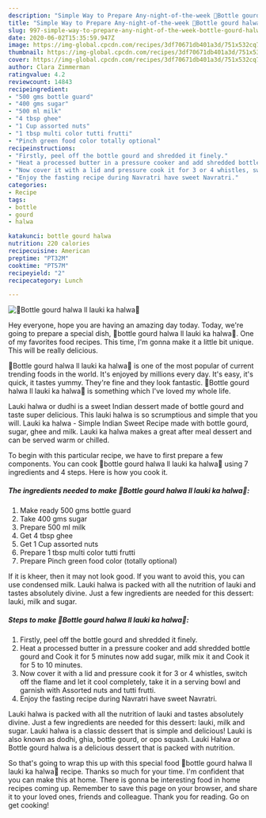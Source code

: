 ```yaml
---
description: "Simple Way to Prepare Any-night-of-the-week 🌟Bottle gourd halwa ll lauki ka halwa💚"
title: "Simple Way to Prepare Any-night-of-the-week 🌟Bottle gourd halwa ll lauki ka halwa💚"
slug: 997-simple-way-to-prepare-any-night-of-the-week-bottle-gourd-halwa-ll-lauki-ka-halwa
date: 2020-06-02T15:35:59.947Z
image: https://img-global.cpcdn.com/recipes/3df70671db401a3d/751x532cq70/🌟bottle-gourd-halwa-ll-lauki-ka-halwa💚-recipe-main-photo.jpg
thumbnail: https://img-global.cpcdn.com/recipes/3df70671db401a3d/751x532cq70/🌟bottle-gourd-halwa-ll-lauki-ka-halwa💚-recipe-main-photo.jpg
cover: https://img-global.cpcdn.com/recipes/3df70671db401a3d/751x532cq70/🌟bottle-gourd-halwa-ll-lauki-ka-halwa💚-recipe-main-photo.jpg
author: Clara Zimmerman
ratingvalue: 4.2
reviewcount: 14843
recipeingredient:
- "500 gms bottle guard"
- "400 gms sugar"
- "500 ml milk"
- "4 tbsp ghee"
- "1 Cup assorted nuts"
- "1 tbsp multi color tutti frutti"
- "Pinch green food color totally optional"
recipeinstructions:
- "Firstly, peel off the bottle gourd and shredded it finely."
- "Heat a processed butter in a pressure cooker and add shredded bottle gourd and Cook it for 5 minutes now add sugar, milk mix it and Cook it for 5 to 10 minutes."
- "Now cover it with a lid and pressure cook it for 3 or 4 whistles, switch off the flame and let it cool completely, take it in a serving bowl and garnish with Assorted nuts and tutti frutti."
- "Enjoy the fasting recipe during Navratri have sweet Navratri."
categories:
- Recipe
tags:
- bottle
- gourd
- halwa

katakunci: bottle gourd halwa 
nutrition: 220 calories
recipecuisine: American
preptime: "PT32M"
cooktime: "PT57M"
recipeyield: "2"
recipecategory: Lunch

---
```



![🌟Bottle gourd halwa ll lauki ka halwa💚](https://img-global.cpcdn.com/recipes/3df70671db401a3d/751x532cq70/🌟bottle-gourd-halwa-ll-lauki-ka-halwa💚-recipe-main-photo.jpg)

Hey everyone, hope you are having an amazing day today. Today, we're going to prepare a special dish, 🌟bottle gourd halwa ll lauki ka halwa💚. One of my favorites food recipes. This time, I'm gonna make it a little bit unique. This will be really delicious.

🌟Bottle gourd halwa ll lauki ka halwa💚 is one of the most popular of current trending foods in the world. It's enjoyed by millions every day. It's easy, it's quick, it tastes yummy. They're fine and they look fantastic. 🌟Bottle gourd halwa ll lauki ka halwa💚 is something which I've loved my whole life.

Lauki halwa or dudhi is a sweet Indian dessert made of bottle gourd and taste super delicious. This lauki halwa is so scrumptious and simple that you will. Lauki ka halwa - Simple Indian Sweet Recipe made with bottle gourd, sugar, ghee and milk. Lauki ka halwa makes a great after meal dessert and can be served warm or chilled.


To begin with this particular recipe, we have to first prepare a few components. You can cook 🌟bottle gourd halwa ll lauki ka halwa💚 using 7 ingredients and 4 steps. Here is how you cook it.

<!--inarticleads1-->

##### The ingredients needed to make 🌟Bottle gourd halwa ll lauki ka halwa💚:

1. Make ready 500 gms bottle guard
1. Take 400 gms sugar
1. Prepare 500 ml milk
1. Get 4 tbsp ghee
1. Get 1 Cup assorted nuts
1. Prepare 1 tbsp multi color tutti frutti
1. Prepare Pinch green food color (totally optional)


If it is kheer, then it may not look good. If you want to avoid this, you can use condensed milk. Lauki halwa is packed with all the nutrition of lauki and tastes absolutely divine. Just a few ingredients are needed for this dessert: lauki, milk and sugar. 

<!--inarticleads2-->

##### Steps to make 🌟Bottle gourd halwa ll lauki ka halwa💚:

1. Firstly, peel off the bottle gourd and shredded it finely.
1. Heat a processed butter in a pressure cooker and add shredded bottle gourd and Cook it for 5 minutes now add sugar, milk mix it and Cook it for 5 to 10 minutes.
1. Now cover it with a lid and pressure cook it for 3 or 4 whistles, switch off the flame and let it cool completely, take it in a serving bowl and garnish with Assorted nuts and tutti frutti.
1. Enjoy the fasting recipe during Navratri have sweet Navratri.


Lauki halwa is packed with all the nutrition of lauki and tastes absolutely divine. Just a few ingredients are needed for this dessert: lauki, milk and sugar. Lauki halwa is a classic dessert that is simple and delicious! Lauki is also known as dodhi, ghia, bottle gourd, or opo squash. Lauki Halwa or Bottle gourd halwa is a delicious dessert that is packed with nutrition. 

So that's going to wrap this up with this special food 🌟bottle gourd halwa ll lauki ka halwa💚 recipe. Thanks so much for your time. I'm confident that you can make this at home. There is gonna be interesting food in home recipes coming up. Remember to save this page on your browser, and share it to your loved ones, friends and colleague. Thank you for reading. Go on get cooking!
